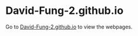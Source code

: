# David-Fung-2.github.io
Go to [David-Fung-2.github.io](David-Fung-2.github.io) to view the webpages.
